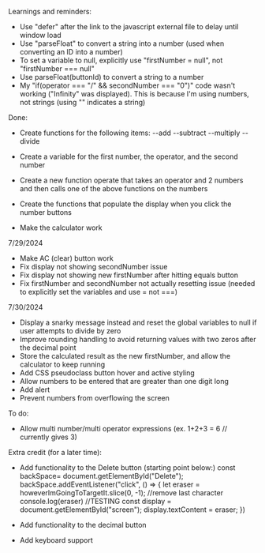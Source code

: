 Learnings and reminders:
- Use "defer" after the link to the javascript external file to delay until window load
- Use "parseFloat" to convert a string into a number (used when converting an ID into a number)
- To set a variable to null, explicitly use "firstNumber = null", not "firstNumber === null"
- Use parseFloat(buttonId) to convert a string to a number
- My "if(operator === "/" && secondNumber === "0")" code wasn't working ("Infinity" was displayed). This is because I'm using numbers, not strings (using "" indicates a string)

Done:
- Create functions for the following items:
--add
--subtract
--multiply
--divide

- Create a variable for the first number, the operator, and the second number
- Create a new function operate that takes an operator and 2 numbers and then calls one of the above functions on the numbers
- Create the functions that populate the display when you click the number buttons
- Make the calculator work 

7/29/2024
- Make AC (clear) button work
- Fix display not showing secondNumber issue
- Fix display not showing new firstNumber after hitting equals button
- Fix firstNumber and secondNumber not actually resetting issue (needed to explicitly set the variables and use = not ===)

7/30/2024
- Display a snarky message instead and reset the global variables to null if user attempts to divide by zero
- Improve rounding handling to avoid returning values with two zeros after the decimal point
- Store the calculated result as the new firstNumber, and allow the calculator to keep running
- Add CSS pseudoclass button hover and active styling
- Allow numbers to be entered that are greater than one digit long
- Add alert
- Prevent numbers from overflowing the screen

To do:
- Allow multi number/multi operator expressions (ex. 1+2+3 = 6 // currently gives 3)

Extra credit (for a later time):
- Add functionality to the Delete button (starting point below:)
const backSpace= document.getElementById("Delete");
backSpace.addEventListener("click", () => {
    let eraser = howeverImGoingToTargetIt.slice(0, -1); //remove last character
    console.log(eraser) //TESTING
    const display = document.getElementById("screen");
    display.textContent = eraser;
})

- Add functionality to the decimal button
- Add keyboard support